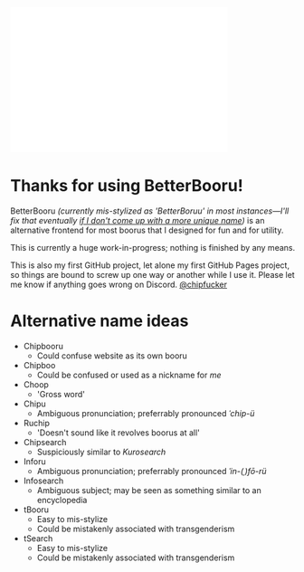 <img src="/logo/betterboruu.png" alt="Logo" width="384" />

# Thanks for using BetterBooru!

BetterBooru *(currently mis-stylized as 'BetterBoruu' in most instances&mdash;I'll fix that eventually [if I don't come up with a more unique name](#alternative-name-ideas))* is an alternative frontend for most boorus that I designed for fun and for utility.

This is currently a huge work-in-progress; nothing is finished by any means.

This is also my first GitHub project, let alone my first GitHub Pages project, so things are bound to screw up one way or another while I use it. Please let me know if anything goes wrong on Discord. [@chipfucker](<https://discord.com/users/1184619891215573042>)

# Alternative name ideas

* Chipbooru
  * Could confuse website as its own booru
* Chipboo
  * Could be confused or used as a nickname for *me*
* Choop
  * 'Gross word'
* Chipu 
  * Ambiguous pronunciation; preferrably pronounced *ˈchip-ü*
* Ruchip
  * 'Doesn't sound like it revolves boorus at all'
* Chipsearch
  * Suspiciously similar to *Kurosearch*
* Inforu
  * Ambiguous pronunciation; preferrably pronounced *ˈin-(ˌ)fō-rü*
* Infosearch
  * Ambiguous subject; may be seen as something similar to an encyclopedia
* tBooru
  * Easy to mis-stylize
  * Could be mistakenly associated with transgenderism
* tSearch
  * Easy to mis-stylize
  * Could be mistakenly associated with transgenderism
